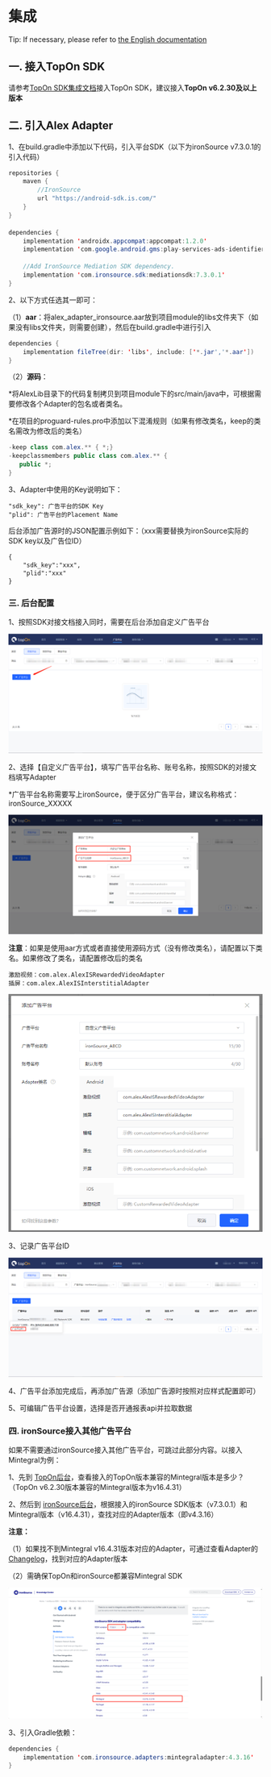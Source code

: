 # 集成

Tip: If necessary, please refer to [the English documentation](https://github.com/Alex-only/AlexIronSourceDemo_Android/blob/main/README_EN.md)

## 一. 接入TopOn SDK

请参考[TopOn SDK集成文档](https://docs.toponad.com/#/zh-cn/android/android_doc/android_sdk_config_access)接入TopOn SDK，建议接入**TopOn v6.2.30及以上版本**



## 二. 引入Alex Adapter

1、在build.gradle中添加以下代码，引入平台SDK（以下为ironSource v7.3.0.1的引入代码）

```java
repositories {
    maven {
        //IronSource
        url "https://android-sdk.is.com/"
    }
}

dependencies {
    implementation 'androidx.appcompat:appcompat:1.2.0'
    implementation 'com.google.android.gms:play-services-ads-identifier:18.0.1'
    
    //Add IronSource Mediation SDK dependency.
    implementation 'com.ironsource.sdk:mediationsdk:7.3.0.1'
}
```

2、以下方式任选其一即可：

（1）**aar**：将alex_adapter_ironsource.aar放到项目module的libs文件夹下（如果没有libs文件夹，则需要创建），然后在build.gradle中进行引入

```java
dependencies {
    implementation fileTree(dir: 'libs', include: ['*.jar','*.aar'])
}
```

（2）**源码**：

*将AlexLib目录下的代码复制拷贝到项目module下的src/main/java中，可根据需要修改各个Adapter的包名或者类名。

*在项目的proguard-rules.pro中添加以下混淆规则（如果有修改类名，keep的类名需改为修改后的类名）

```java
-keep class com.alex.** { *;}
-keepclassmembers public class com.alex.** {
   public *;
}
```

3、Adapter中使用的Key说明如下：

```
"sdk_key": 广告平台的SDK Key
"plid": 广告平台的Placement Name
```

后台添加广告源时的JSON配置示例如下：（xxx需要替换为ironSource实际的SDK key以及广告位ID）

```
{
    "sdk_key":"xxx",
    "plid":"xxx"
}
```



### 三. 后台配置

1、按照SDK对接文档接入同时，需要在后台添加自定义广告平台

![img](img/image1.png)

2、选择【自定义广告平台】，填写广告平台名称、账号名称，按照SDK的对接文档填写Adapter

*广告平台名称需要写上ironSource，便于区分广告平台，建议名称格式：ironSource_XXXXX

![img](img/image2.png)

**注意**：如果是使用aar方式或者直接使用源码方式（没有修改类名），请配置以下类名。如果修改了类名，请配置修改后的类名

```
激励视频：com.alex.AlexISRewardedVideoAdapter
插屏：com.alex.AlexISInterstitialAdapter
```

![img](img/image3.png)

3、记录广告平台ID

![img](img/image4.png)

4、广告平台添加完成后，再添加广告源（添加广告源时按照对应样式配置即可）

5、可编辑广告平台设置，选择是否开通报表api并拉取数据



### 四. ironSource接入其他广告平台

如果不需要通过ironSource接入其他广告平台，可跳过此部分内容。以接入Mintegral为例：

1、先到 [TopOn后台](https://docs.toponad.com/#/zh-cn/android/download/package)，查看接入的TopOn版本兼容的Mintegral版本是多少？（TopOn v6.2.30版本兼容的Mintegral版本为v16.4.31）

2、然后到 [ironSource后台](https://developers.is.com/ironsource-mobile/android/mediation-networks-android/#step-2)，根据接入的ironSource SDK版本（v7.3.0.1）和Mintegral版本（v16.4.31），查找对应的Adapter版本（即v4.3.16）

**注意：**

（1）如果找不到Mintegral v16.4.31版本对应的Adapter，可通过查看Adapter的[Changelog](https://developers.is.com/ironsource-mobile/android/mintegral-change-log/)，找到对应的Adapter版本

（2）需确保TopOn和ironSource都兼容Mintegral SDK

![img](img/image5.png)

3、引入Gradle依赖：

```java
dependencies {
    implementation 'com.ironsource.adapters:mintegraladapter:4.3.16'
}
```

